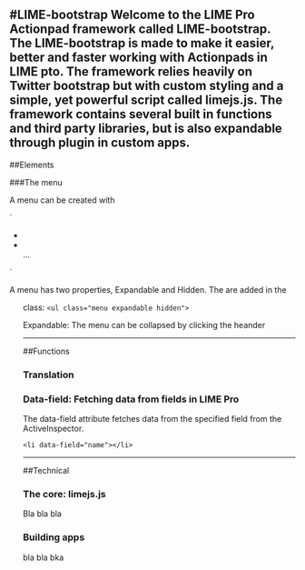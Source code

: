 #LIME-bootstrap
Welcome to the LIME Pro Actionpad framework called LIME-bootstrap. The LIME-bootstrap is made to make it easier, better and faster working with Actionpads in LIME pto. The framework relies heavily on Twitter bootstrap but with custom styling and a simple, yet powerful script called limejs.js. The framework contains several built in functions and third party libraries, but is also expandable through plugin in custom apps. 
--------------------------------
##Elements

###The menu

A menu can be created with 

`<ul class="menu">
             <li class="nav-header" sv="Kommando" fi="Komentoja" en-us="Commands" no="Kommando" ></li>
             <li class="divider"></li>
			 ...
</ul>`

A menu has two properties, Expandable and Hidden. The are added in the <ul> class:
`<ul class="menu expandable hidden">`	
	

Expandable: The menu can be collapsed by clicking the heander

--------------------------------
##Functions

### Translation

### Data-field: Fetching data from fields in LIME Pro
The data-field attribute fetches data from the specified field from the ActiveInspector.

`<li data-field="name"></li> `


--------------------------------


##Technical
### The core: limejs.js
Bla bla bla

### Building apps
bla bla bka